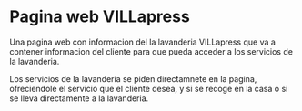 # Pagina web VILLapress
Una pagina web con informacion del la lavanderia VILLapress que va a contener informacion del cliente para que pueda acceder a los servicios de la lavanderia.

Los servicios de la lavanderia se piden directamnete en la pagina, ofreciendole el servicio que el cliente desea, y si se recoge en la casa o si se lleva directamente a la lavanderia.
